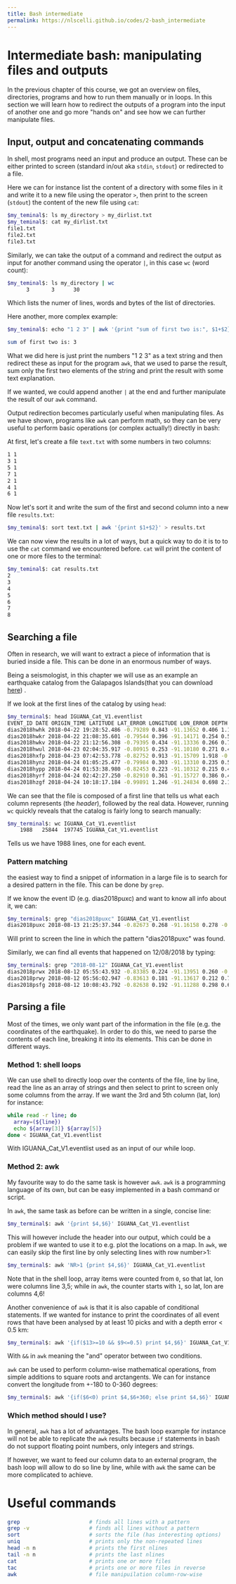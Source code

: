 ```yaml
---
title: Bash intermediate
permalink: https://nlscelli.github.io/codes/2-bash_intermediate
---
```


# Intermediate bash: manipulating files and outputs
In the previous chapter of this course, we got an overview on files, directories, programs and how to run them manually or in loops. In this section we will learn how to redirect the outputs of a program into the input of another one and go more "hands on" and see how we can further manipulate files.

## Input, output and concatenating commands
In shell, most programs need an input and produce an output. These can be either printed to screen (standard in/out aka `stdin`, `stdout`) or redirected to a file.

Here we can for instance list the content of a directory with some files in it and write it to a new file using the operator `>`, then print to the screen (`stdout`) the content of the new file using `cat`:
```bash
$my_teminal$: ls my_directory > my_dirlist.txt
$my_teminal$: cat my_dirlist.txt
file1.txt
file2.txt
file3.txt
```

Similarly, we can take the output of a command and redirect the output as input for another command using the operator `|`, in this case `wc` (word count):
```bash
$my_teminal$: ls my_directory | wc
      3       3      30
```
Which lists the numer of lines, words and bytes of the list of directories.

Here another, more complex example:
```bash
$my_teminal$: echo "1 2 3" | awk '{print "sum of first two is:", $1+$2}'

sum of first two is: 3
```

What we did here is just print the numbers "1 2 3" as a text string and then redirect these as input for the program `awk`, that we used to parse the result, sum only the first two elements of the string and print the result with some text explanation.

If we wanted, we could append another `|` at the end and further manipulate the result of our `awk` command.

Output redirection becomes particularly useful when manipulating files. As we have shown, programs like `awk` can perform math, so they can be very useful to perform basic operations (or complex actually!) directly in bash:

At first, let's create a file `text.txt` with some numbers in two columns:
```bash
1 1
3 1
5 1
7 1
2 1
4 1
6 1
```

Now let's sort it and write the sum of the first and second column into a new file `results.txt`:
```bash
$my_teminal$: sort text.txt | awk '{print $1+$2}' > results.txt
```

We can now view the results in a lot of ways, but a quick way to do it is to to use the `cat` command we encountered before. `cat` will print the content of one or more files to the terminal:

```bash
$my_teminal$: cat results.txt
2
3
4
5
6
7
8
```

## Searching a file
Often in research, we will want to extract a piece of information that is buried inside a file. This can be done in an enormous number of ways.

Being a seismologist, in this chapter we will use as an example an earthquake catalog from the Galapagos Islands(that you can download [here](https://zenodo.org/record/4389190#.YmLQiNPMI2w)) .

If we look at the first lines of the catalog by using `head`:
```bash
$my_terminal$: head IGUANA_Cat_V1.eventlist
EVENT_ID DATE ORIGIN_TIME LATITUDE LAT_ERROR LONGITUDE LON_ERROR DEPTH DEP_ERROR RMS(s) AZGAP(deg) MAG NUM_OF_PHASE_PICKS
dias2018hwhk 2018-04-22 19:28:52.486 -0.79289 0.843 -91.13652 0.406 1.111 1.346 0.072 178.1 0.83 9
dias2018hwkr 2018-04-22 21:08:35.601 -0.79544 0.396 -91.14171 0.254 0.515 0.668 0.048 119.3 1.31 13
dias2018hwkv 2018-04-22 21:12:56.308 -0.79395 0.434 -91.13336 0.266 0.759 0.807 0.034 118.5 1.43 10
dias2018hwul 2018-04-23 02:04:35.917 -0.80915 0.253 -91.10180 0.271 0.475 0.669 0.060 67.6 2.55 11
dias2018hxfp 2018-04-23 07:42:53.778 -0.82752 0.913 -91.15709 1.918 -0.669 1.651 0.077 76.2 1.28 9
dias2018hynz 2018-04-24 01:05:25.477 -0.79984 0.303 -91.13310 0.235 0.515 0.779 0.047 60.4 1.83 13
dias2018hypp 2018-04-24 01:53:38.980 -0.82453 0.223 -91.10312 0.215 0.446 0.583 0.058 89.2 1.59 14
dias2018hyrf 2018-04-24 02:42:27.250 -0.82910 0.361 -91.15727 0.386 0.485 0.771 0.081 71.4 1.84 12
dias2018hzgf 2018-04-24 10:18:17.184 -0.99891 1.246 -91.24834 0.698 2.115 1.288 0.113 261.6 1.02 11
```
We can see that the file is composed of a first line that tells us what each column represents (the <em>header</em>), followed by the real data. However, running `wc` quickly reveals that the catalog is fairly long to search manually:

```bash
$my_terminal$: wc IGUANA_Cat_V1.eventlist
    1988   25844  197745 IGUANA_Cat_V1.eventlist
```
Tells us we have 1988 lines, one for each event.

### Pattern matching
the easiest way to find a snippet of information in a large file is to search for a desired pattern in the file. This can be done by `grep`.

If we know the event ID (e.g. dias2018puxc) and want to know all info about it, we can:
```bash
$my_terminal$: grep "dias2018puxc" IGUANA_Cat_V1.eventlist
dias2018puxc 2018-08-13 21:25:37.344 -0.82673 0.268 -91.16158 0.278 -0.073 0.599 0.079 77.8 3.21 17
```
Will print to screen the line in which the pattern "dias2018puxc" was found.

Similarly, we can find all events that happened on 12/08/2018 by typing:

```bash
$my_terminal$: grep "2018-08-12" IGUANA_Cat_V1.eventlist
dias2018prwx 2018-08-12 05:55:43.932 -0.83385 0.224 -91.13951 0.260 -0.356 0.534 0.051 85.5 1.73 9
dias2018prwy 2018-08-12 05:56:02.947 -0.83613 0.181 -91.13617 0.212 0.759 0.402 0.073 91.8 3.07 17
dias2018psfg 2018-08-12 10:08:43.792 -0.82638 0.192 -91.11288 0.298 0.671 0.624 0.066 105.0 2.80 16
```

## Parsing a file
Most of the times, we only want part of the information in the file (e.g. the coordinates of the earthquake). In order to do this, we need to parse the contents of each line, breaking it into its elements. This can be done in different ways.

### Method 1: shell loops
We can use shell to directly loop over the contents of the file, line by line, read the line as an array of strings and then select to print to screen only some columns from the array. If we want the 3rd and 5th column (lat, lon) for instance:
```bash
while read -r line; do
  array=(${line})
  echo ${array[3]} ${array[5]}
done < IGUANA_Cat_V1.eventlist
```

With IGUANA_Cat_V1.eventlist used as an input of our while loop.

### Method 2: awk
My favourite way to do the same task is however `awk`. `awk` is a programming language of its own, but can be easy implemented in a bash command or script.

In `awk`, the same task as before can be written in a single, concise line:
```bash
$my_terminal$: awk '{print $4,$6}' IGUANA_Cat_V1.eventlist
```
This will however include the header into our output, which could be a problem if we wanted to use it to e.g. plot the locations on a map. In `awk`, we can easily skip the first line by only selecting lines with row number>1:
```bash
$my_terminal$: awk 'NR>1 {print $4,$6}' IGUANA_Cat_V1.eventlist
```

Note that in the shell loop, array items were counted from `0`, so that lat, lon were columns line 3,5; while in `awk`, the counter starts with `1`, so lat, lon are columns 4,6!

Another convenience of `awk` is that it is also capable of conditional statements. If we wanted for instance to print the coordinates of all event rows that have been analysed by at least 10 picks and with a depth error < 0.5 km:
```bash
$my_terminal$: awk '{if($13>=10 && $9<=0.5) print $4,$6}' IGUANA_Cat_V1.eventlist
```
With `&&` in `awk` meaning the "and" operator between two conditions.

`awk` can be used to perform column-wise mathematical operations, from simple additions to square roots and arctangents. We can for instance convert the longitude from +-180 to 0-360 degrees:
```bash
$my_terminal$: awk '{if($6<0) print $4,$6+360; else print $4,$6}' IGUANA_Cat_V1.eventlist
```

### Which method should I use?
In general, `awk` has a lot of advantages. The bash loop example for instance will not be able to replicate the `awk` results because `if` statements in bash do not support floating point numbers, only integers and strings.

If however, we want to feed our column data to an external program, the bash loop will allow to do so line by line, while with `awk` the same can be more complicated to achieve.

# Useful commands
```bash
grep                      # finds all lines with a pattern
grep -v                   # finds all lines without a pattern
sort                      # sorts the file (has interesting options)
uniq                      # prints only the non-repeated lines
head -n n                 # prints the first nlines
tail -n n                 # prints the last nlines
cat                       # prints one or more files
tac                       # prints one or more files in reverse
awk                       # file manipuilation column-row-wise
```
